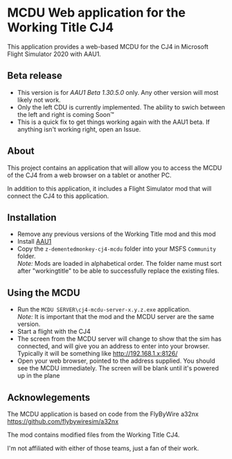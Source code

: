 # MCDU Web application for the Working Title CJ4

This application provides a web-based MCDU for the CJ4
in Microsoft Flight Simulator 2020 with AAU1.

## Beta release
* This version is for *AAU1 Beta 1.30.5.0* only.  Any other version will most
likely not work.
* Only the left CDU is currently implemented.  The ability to swich between the
left and right is coming Soon™
* This is a quick fix to get things working again with the AAU1 beta.   If anything
isn't working right, open an Issue.

## About
This project contains an application that will allow you to access
the MCDU of the CJ4 from a web browser on a tablet
or another PC.

In addition to this application, it includes a Flight Simulator mod
that will connect the CJ4 to this application.   

## Installation
* Remove any previous versions of the Working Title mod and this mod
* Install [AAU1](https://forums.flightsimulator.com/t/read-first-welcome-to-the-aau-i-beta/562534)
* Copy the `z-dementedmonkey-cj4-mcdu` folder into your MSFS `Community` folder.<br/>
*Note:* Mods are loaded in alphabetical order.  The folder name must sort after "workingtitle" to be able to successfully
replace the existing files.

## Using the MCDU
* Run the `MCDU SERVER\cj4-mcdu-server-x.y.z.exe` application.  <br/>
_Note:_ It is important that the mod and the MCDU server are the same version.
* Start a flight with the CJ4
* The screen from the MCDU server will change to show that
the sim has connected, and will give you an address to enter
into your browser.   Typically it will be something like http://192.168.1.x:8126/
* Open your web browser, pointed to the address supplied.   You should see the MCDU immediately.   The screen will be
blank until it's powered up in the plane

## Acknowlegements
The MCDU application is based on code from the FlyByWire a32nx https://github.com/flybywiresim/a32nx 

The mod contains modified files from the Working Title CJ4.

I'm not affiliated with either of those teams, just a fan of their work.
